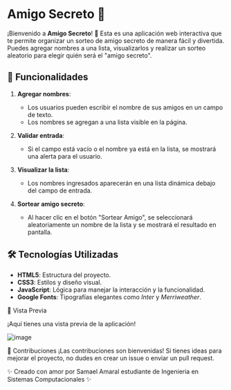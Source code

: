 # Amigo Secreto 🎉

¡Bienvenido a **Amigo Secreto**! 🎁 Esta es una aplicación web interactiva que te permite organizar un sorteo de amigo secreto de manera fácil y divertida. Puedes agregar nombres a una lista, visualizarlos y realizar un sorteo aleatorio para elegir quién será el "amigo secreto".

## 🚀 Funcionalidades

1. **Agregar nombres**:
   - Los usuarios pueden escribir el nombre de sus amigos en un campo de texto.
   - Los nombres se agregan a una lista visible en la página.

2. **Validar entrada**:
   - Si el campo está vacío o el nombre ya está en la lista, se mostrará una alerta para el usuario.

3. **Visualizar la lista**:
   - Los nombres ingresados aparecerán en una lista dinámica debajo del campo de entrada.

4. **Sortear amigo secreto**:
   - Al hacer clic en el botón "Sortear Amigo", se seleccionará aleatoriamente un nombre de la lista y se mostrará el resultado en pantalla.

## 🛠️ Tecnologías Utilizadas

- **HTML5**: Estructura del proyecto.
- **CSS3**: Estilos y diseño visual.
- **JavaScript**: Lógica para manejar la interacción y la funcionalidad.
- **Google Fonts**: Tipografías elegantes como *Inter* y *Merriweather*.

🎨 Vista Previa

¡Aquí tienes una vista previa de la aplicación!

![image](https://github.com/user-attachments/assets/2bcea2a1-fed1-4b87-a0a4-0825d26719ad)


🤝 Contribuciones
¡Las contribuciones son bienvenidas! Si tienes ideas para mejorar el proyecto, no dudes en crear un issue o enviar un pull request.

✨ Creado con amor por Samael Amaral estudiante de Ingenieria en Sistemas Computacionales ✨

